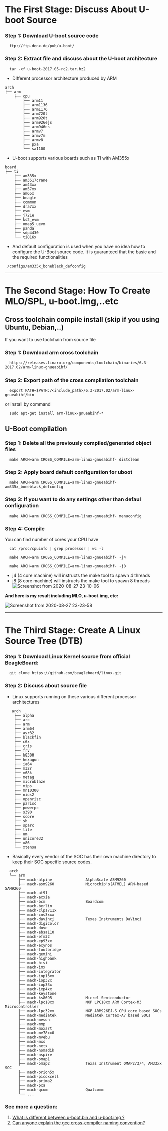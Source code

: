 <h1> The First Stage: Discuss About U-boot Source</h1>

### Step 1: Download U-boot source code
```text
  ftp://ftp.denx.de/pub/u-boot/
```

### Step 2: Extract file and discuss about the U-boot architecture
```shell
  tar -xf u-boot-2017.05-rc2.tar.bz2
```
- Different processor architecture produced by ARM
```text
arch
├── arm
    ├── cpu
        ├── arm11
        ├── arm1136
        ├── arm1176
        ├── arm720t
        ├── arm920t
        ├── arm926ejs
        ├── arm946es
        ├── armv7
        ├── armv7m
        ├── armv8
        ├── pxa
        └── sa1100
```
- U-boot supports various boards such as TI with AM355x
```text
board
├── ti
    ├── am335x
    ├── am3517crane
    ├── am43xx
    ├── am57xx
    ├── am65x
    ├── beagle
    ├── common
    ├── dra7xx
    ├── evm
    ├── j721e
    ├── ks2_evm
    ├── omap5_uevm
    ├── panda
    ├── sdp4430
    └── ti816x
```
- And default configuration is used when you have no idea how to configure the U-Boot source code.
  It is guaranteed that the basic and the required functionalities
```text
 /configs/am335x_boneblack_defconfig
````

-----------------------------

<h1> The Second Stage: How To Create MLO/SPL, u-boot.img,..etc </h1>

## Cross toolchain compile install (skip if you using Ubuntu, Debian,..)

If you want to use toolchain from source file
### Step 1: Download arm cross toolchain
```text
  https://releases.linaro.org/components/toolchain/binaries/6.3-2017.02/arm-linux-gnueabihf/
```
### Step 2: Export path of the cross compilation toolchain
```shell 
  export PATH=$PATH:/<include_path>/6.3-2017.02/arm-linux-gnueabihf/bin
```
or install by command
```shell
  sudo apt-get install arm-linux-gnueabihf-*
```


## U-Boot compilation

### Step 1: Delete all the previously compiled/generated object files
```shell
  make ARCH=arm CROSS_COMPILE=arm-linux-gnueabihf- distclean
```

### Step 2: Apply board default configuration for uboot
```shell
  make ARCH=arm CROSS_COMPILE=arm-linux-gnueabihf- am335x_boneblack_defconfig
```

### Step 3: If you want to do any settings other than defaul configuration
```shell
  make ARCH=arm CROSS_COMPILE=arm-linux-gnueabihf- menuconfig
```

### Step 4: Compile
   You can find number of cores your CPU have
```shell
  cat /proc/cpuinfo | grep processor | wc -l
```

```shell
  make ARCH=arm CROSS_COMPILE=arm-linux-gnueabihf- -j4

  make ARCH=arm CROSS_COMPILE=arm-linux-gnueabihf- -j8
```
- j4 (4 core machine) will instructs the make tool to spawn 4 threads
- j8 (8 core machine) will instructs the make tool to spawn 8 threads
![Screenshot from 2020-08-27 23-10-06](https://user-images.githubusercontent.com/32474027/91456152-e6640900-e8bd-11ea-9c79-ace5e37ef8bb.png)

**And here is my result including MLO, u-boot.img, etc:**

![Screenshot from 2020-08-27 23-23-58](https://user-images.githubusercontent.com/32474027/91456251-ff6cba00-e8bd-11ea-8128-b7e78e4cd0c7.png)

-------------------------------------------
<h1> The Third Stage: Create A Linux Source Tree (DTB) </h1>

### Step 1: Download Linux Kernel source from official BeagleBoard:
```shell
  git clone https://github.com/beagleboard/linux.git
```

### Step 2: Discuss about source file
- Linux supports running on these various different processor architectures
```text
   arch
    ├── alpha
    ├── arc
    ├── arm
    ├── arm64
    ├── avr32
    ├── blackfin
    ├── c6x
    ├── cris
    ├── frv
    ├── h8300
    ├── hexagon
    ├── ia64
    ├── m32r
    ├── m68k
    ├── metag
    ├── microblaze
    ├── mips
    ├── mn10300
    ├── nios2
    ├── openrisc
    ├── parisc
    ├── powerpc
    ├── s390
    ├── score
    ├── sh
    ├── sparc
    ├── tile
    ├── um
    ├── unicore32
    ├── x86
    └── xtensa
```

- Basically every vendor of the SOC has their own machine directory to keep their SOC specific source codes.
```tetx
  arch
  └── arm
      ├── mach-alpine               AlphaScale ASM9260
      ├── mach-asm9260              Microchip's(ATMEL) ARM-based SAM9260
      ├── mach-at91
      ├── mach-axxia
      ├── mach-bcm                  Boardcom
      ├── mach-berlin
      ├── mach-clps711x
      ├── mach-cns3xxx
      ├── mach-davinci              Texas Instruments DaVinci
      ├── mach-digicolor
      ├── mach-dove
      ├── mach-ebsa110
      ├── mach-efm32
      ├── mach-ep93xx
      ├── mach-exynos
      ├── mach-footbridge
      ├── mach-gemini
      ├── mach-highbank
      ├── mach-hisi
      ├── mach-imx
      ├── mach-integrator
      ├── mach-iop13xx
      ├── mach-iop32x
      ├── mach-iop33x
      ├── mach-ixp4xx
      ├── mach-keystone
      ├── mach-ks8695               Micrel Semiconductor
      ├── mach-lpc18xx              NXP LPC18xx ARM Cortex-M3 Microcontroller
      ├── mach-lpc32xx              NXP ARM926EJ-S CPU core based SOCs
      ├── mach-mediatek             Mediatek Cortex-A7 based SOCs
      ├── mach-meson
      ├── mach-mmp
      ├── mach-moxart
      ├── mach-mv78xx0
      ├── mach-mvebu
      ├── mach-mxs
      ├── mach-netx
      ├── mach-nomadik
      ├── mach-nspire
      ├── mach-omap1
      ├── mach-omap2                Texas Instrument OMAP2/3/4, AM33xx SOC
      ├── mach-orion5x
      ├── mach-picoxcell
      ├── mach-prima2
      ├── mach-pxa
      ├── mach-qcom                 Qualcomm
      └── ...    

```

### See more a question:
1. [What is different between u-boot.bin and u-boot.img ?](https://stackoverflow.com/questions/29494321/what-is-different-between-u-boot-bin-and-u-boot-img)
2. [Can anyone explain the gcc cross-compiler naming convention?](https://stackoverflow.com/questions/5731495/can-anyone-explain-the-gcc-cross-compiler-naming-convention)


















